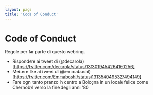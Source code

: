 ```yaml
---
layout: page
title: 'Code of Conduct'
---
```


# Code of Conduct

Regole per far parte di questo webring.

- Rispondere ai tweet di (@decarola)[https://twitter.com/decarola/status/1313019454264160256]
- Mettere like ai tweet di (@emmaboshi)[https://twitter.com/Emmaboshi/status/1313540495327494149]
- Fare ogni tanto pranzo in centro a Bologna in un locale felice come Chernobyl verso la fine degli anni '80